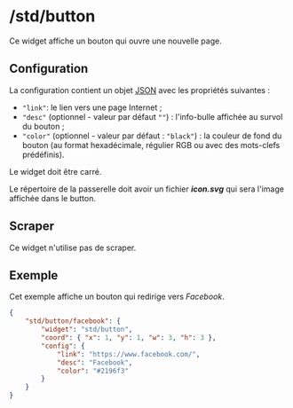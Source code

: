 # /std/button

Ce widget affiche un bouton qui ouvre une nouvelle page.

## Configuration

La configuration contient un objet
[JSON](http://www.json.org "JavaScript Object Notation") avec les propriétés
suivantes :

- `"link"`: le lien vers une page Internet ;
- `"desc"` (optionnel - valeur par défaut `""`) : l'info-bulle affichée au
  survol du bouton ;
- `"color"` (optionnel - valeur par défaut : `"black"`) : la couleur de fond du
  bouton (au format hexadécimale, régulier RGB ou avec des mots-clefs
  prédéfinis).

Le widget doit être carré.

Le répertoire de la passerelle doit avoir un fichier ***icon.svg*** qui sera
l'image affichée dans le button.

## Scraper

Ce widget n'utilise pas de scraper.

## Exemple

Cet exemple affiche un bouton qui redirige vers *Facebook*.

```JSON
{
    "std/button/facebook": {
        "widget": "std/button",
        "coord": { "x": 1, "y": 1, "w": 3, "h": 3 },
        "config": {
            "link": "https://www.facebook.com/",
            "desc": "Facebook",
            "color": "#2196f3"
        }
    }
}
```
